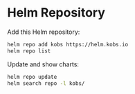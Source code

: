 # Helm Repository

Add this Helm repository:

```sh
helm repo add kobs https://helm.kobs.io
helm repo list
```

Update and show charts:

```sh
helm repo update
helm search repo -l kobs/
```
